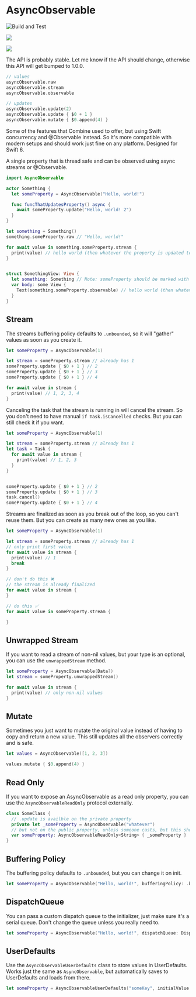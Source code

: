 # AsyncObservable

![Build and Test](https://github.com/meech-ward/AsyncObservable/actions/workflows/build.yml/badge.svg)

[![](https://img.shields.io/endpoint?url=https%3A%2F%2Fswiftpackageindex.com%2Fapi%2Fpackages%2Fmeech-ward%2FAsyncObservable%2Fbadge%3Ftype%3Dswift-versions)](https://swiftpackageindex.com/meech-ward/AsyncObservable)

[![](https://img.shields.io/endpoint?url=https%3A%2F%2Fswiftpackageindex.com%2Fapi%2Fpackages%2Fmeech-ward%2FAsyncObservable%2Fbadge%3Ftype%3Dplatforms)](https://swiftpackageindex.com/meech-ward/AsyncObservable)

The API is probably stable. Let me know if the API should change, otherwise this API will get bumped to 1.0.0.

```swift
// values
asyncObservable.raw
asyncObservable.stream
asyncObservable.observable

// updates
asyncObservable.update(2)
asyncObservable.update { $0 + 1 }
asyncObservable.mutate { $0.append(4) }
```

Some of the features that Combine used to offer, but using Swift concurrency and @Observable instead. So it's more compatible with modern setups and should work just fine on any platform.
Designed for Swift 6.

A single property that is thread safe and can be observed using async streams or @Observable.

```swift
import AsyncObservable

actor Something {
  let someProperty = AsyncObservable("Hello, world!")

  func funcThatUpdatesProperty() async {
    await someProperty.update("Hello, world! 2")
  }
}

let something = Something()
something.someProperty.raw // "Hello, world!"

for await value in something.someProperty.stream {
  print(value) // hello world (then whatever the property is updated to)
}


struct SomethingView: View {
  let something: Something // Note: someProperty should be marked with @MainActor for this to work as is
  var body: some View {
    Text(something.someProperty.observable) // hello world (then whatever the property is updated to)
  }
}
```

## Stream

The streams buffering policy defaults to `.unbounded`, so it will "gather" values as soon as you create it.

```swift
let someProperty = AsyncObservable(1)

let stream = someProperty.stream // already has 1
someProperty.update { $0 + 1 } // 2
someProperty.update { $0 + 1 } // 3
someProperty.update { $0 + 1 } // 4

for await value in stream {
  print(value) // 1, 2, 3, 4
}
```

Canceling the task that the stream is running in will cancel the stream. So you don't need to have manual `if Task.isCancelled` checks. But you can still check it if you want.

```swift
let someProperty = AsyncObservable(1)

let stream = someProperty.stream // already has 1
let task = Task {
  for await value in stream {
    print(value) // 1, 2, 3
  }
}


someProperty.update { $0 + 1 } // 2
someProperty.update { $0 + 1 } // 3
task.cancel()
someProperty.update { $0 + 1 } // 4
```

Streams are finalized as soon as you break out of the loop, so you can't reuse them. But you can create as many new ones as you like.

```swift
let someProperty = AsyncObservable(1)

let stream = someProperty.stream // already has 1
// only print first value
for await value in stream {
  print(value) // 1
  break
}

// don't do this ❌
// the stream is already finalized
for await value in stream {
}

// do this ✅
for await value in someProperty.stream {

}
```

## Unwrapped Stream

If you want to read a stream of non-nil values, but your type is an optional, you can use the `unwrappedStream` method.

```swift
let someProperty = AsyncObservable(Data?)
let stream = someProperty.unwrappedStream()

for await value in stream {
  print(value) // only non-nil values
}
```

## Mutate

Sometimes you just want to mutate the original value instead of having to copy and return a new value. This still updates all the observers correctly and is safe.

```swift
let values = AsyncObservable([1, 2, 3])

values.mutate { $0.append(4) }
```

## Read Only

If you want to expose an AsyncObservable as a read only property, you can use the `AsyncObservableReadOnly` protocol externally.

```swift
class SomeClass {
  // .update is availble on the private property
  private let _someProperty = AsyncObservable("whatever")
  // but not on the public property, unless someone casts, but this should be enought of a deterrent
  var someProperty: AsyncObservableReadOnly<String> { _someProperty }
}
```

## Buffering Policy

The buffering policy defaults to `.unbounded`, but you can change it on init.

```swift
let someProperty = AsyncObservable("Hello, world!", bufferingPolicy: .bufferingNewest(1))
```

## DispatchQueue

You can pass a custom dispatch queue to the initializer, just make sure it's a serial queue. Don't change the queue unless you really need to.

```swift
let someProperty = AsyncObservable("Hello, world!", dispatchQueue: DispatchQueue(label: "SomeQueue"))
```

## UserDefaults

Use the `AsyncObservableUserDefaults` class to store values in UserDefaults. Works just the same as `AsyncObservable`, but automatically saves to UserDefaults and loads from there.

```swift
let someProperty = AsyncObservableUserDefaults("someKey", initialValue: "Hello, world!")
```
